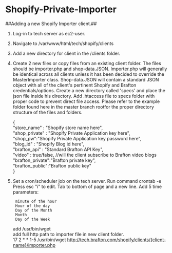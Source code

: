 # Shopify-Private-Importer #

##Adding a new Shopify Importer client.##

1. Log-in to tech server as ec2-user.
2. Navigate to /var/www/html/tech/shopify/clients
3. Add a new directory for client in the /clients folder.
4. Create 2 new files or copy files from an existing client folder.  The files should be importer.php and shop-data.JSON.  Importer.php will generally be identical across all clients unless it has been decided to override the MasterImporter class.  Shop-data.JSON will contain a standard JSON object with all of the client's pertinent Shopify and Brafton credentials/options.  Create a new directory called 'specs' and place the json file inside his directory. Add .htaccess file to specs folder with proper code to prevent direct file access.  Please refer to the example folder found here in the master branch rootfor the proper directory structure of the files and folders.

	{<br />
		"store_name" : "Shopify store name here",<br />
		"shop_private" : "Shopify Private Application key here",<br />
		"shop_pw":"Shopify Private Application key password here",<br />
		"blog_id" : "Shopify Blog id here",<br />
		"brafton_api" : "Standard Brafton API Key",<br />
        	"video" : true/false, //will the client subscribe to Brafton video blogs<br />
		"brafton_private":"Brafton private key",<br />
		"brafton_public":"Brafton public key"<br />
	}<br />

5. Set a cron/scheduler job on the tech server.
	Run command crontab -e
	Press esc "i" to edit.
	Tab to bottom of page and a new line.
	Add 5 time parameters:
		
	    minute of the hour
	    Hour of the day
	    Day of the Month
	    Month
	    Day of the Week
	add /usr/bin/wget<br />
	add full http path to importer file in new client folder.<br />
	17 2 * * 1-5 /usr/bin/wget http://tech.brafton.com/shopify/clients/{client-name}/importer.php

	
